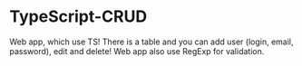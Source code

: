 # TypeScript-CRUD

Web app, which use TS!
There is a table and you can add user (login, email, password), edit and delete!
Web app also use RegExp for validation.
